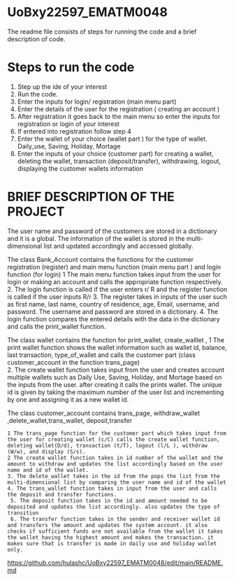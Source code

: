 # UoBxy22597_EMATM0048

The readme file consists of steps for running the code and a brief description of code.
# Steps to run the code 

1. Step up the ide of your interest
2. Run the code.
3. Enter the inputs for login/ registration (main menu  part)
4. Enter the details of the user for the registration ( creating an account )
5. After registration it goes back to the main menu so enter the inputs for registration or login of your interest
6. If entered into registration follow step 4
7. Enter the wallet of your choice (wallet part  ) for the type of wallet. Daily_use, Saving, Holiday, Mortage
8. Enter the inputs of your choice (customer part) for creating a wallet, deleting the wallet, transaction (deposit/transfer), withdrawing, logout, displaying the customer wallets information


# BRIEF DESCRIPTION OF THE PROJECT

The user name and password of the customers are stored in a dictionary and it is a global.
The information of the wallet is stored in the multi-dimensional list and updated accordingly and accessed globally.

The class Bank_Account contains the functions for the customer registration (register) and main menu function (main menu part ) and login function (for login)
 	 1 The main menu function takes input from the user for login or making an account and calls the appropriate function respectively.
 	 2. The login function is called if the user enters r/ R and the register function is called if the user inputs R/r
 	 3. The register takes in inputs of the user such as first name, last name, country of residence, age, Email, username, and password. The username and password are stored in a dictionary.
 	 4. The login function compares the entered details with the data in the dictionary and calls the print_wallet function.



The class wallet contains the function for print_wallet, create_walllet , 
	1 The print wallet function shows the wallet information such as wallet id, balance, last transaction, type_of_wallet and calls the customer part (class customer_account in the  function trans_page)  
	2. The create wallet function takes input from the user and creates account multiple wallets such as Daily Use,  Saving, Holiday, and Mortage based on the inputs from the user. after creating it calls the prints wallet. The unique id is given by taking the maximum number of the user list and incrementing by one and assigning it as a new wallet id.
	
	

	
The class customer_account contains trans_page, withdraw_wallet ,delete_wallet,trans_wallet, deposit,transfer

	1 The trans_page function for the customer part which takes input from the user for creating wallet (c/C) calls the create wallet function, deleting wallet(D/d), transaction (t/T), logout (l/L ), withdraw (W/w), and display (S/s).
	2 The create wallet function takes in id number of the wallet and the amount to withdraw and updates the list accordingly based on the user name and id of the wallet.
	3. The delete_wallet takes in the id from the pops the list from the multi-dimensional list by comparing the user name and id of the wallet
	4. The trans_wallet function takes in input from the user and calls the deposit and transfer functions.
	 5. The deposit function takes in the id and amount needed to be deposited and updates the list accordingly. also updates the type of transition
	 6. The transfer function takes in the sender and receiver wallet id and transfers the amount and updates the system account. it also checks if sufficient funds are not available from the wallet it takes the wallet having the highest amount and makes the transaction. it makes sure that is transfer is made in daily use and holiday wallet only.
   
   
   https://github.com/hulashc/UoBxy22597_EMATM0048/edit/main/README.md
